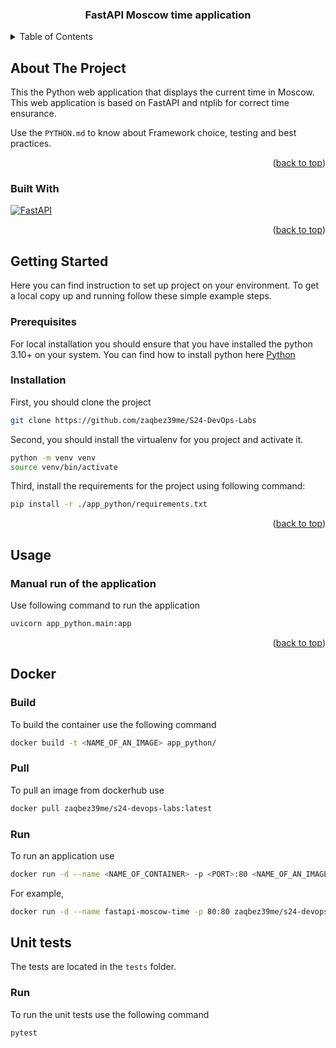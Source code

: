 <div align="center">
  <h3 align="center">FastAPI Moscow time application</h3>
</div>
<a name="readme-top"></a>

<!-- TABLE OF CONTENTS -->
<details>
  <summary>Table of Contents</summary>
  <ol>
    <li>
      <a href="#about-the-project">About The Project</a>
      <ul>
        <li><a href="#built-with">Built With</a></li>
      </ul>
    </li>
    <li>
      <a href="#getting-started">Getting Started</a>
      <ul>
        <li><a href="#prerequisites">Prerequisites</a></li>
        <li><a href="#installation">Installation</a></li>
      </ul>
    </li>
    <li><a href="#usage">Usage</a></li>
  </ol>
</details>

<!-- ABOUT THE PROJECT -->

## About The Project

This the Python web application that displays the current time in Moscow. This web application is based on FastAPI
and ntplib for correct time ensurance.

Use the `PYTHON.md` to know about Framework choice, testing and best practices.

<p align="right">(<a href="#readme-top">back to top</a>)</p>

### Built With

[![FastAPI][FastAPI]][FastAPI-url]

<p align="right">(<a href="#readme-top">back to top</a>)</p>

<!-- GETTING STARTED -->

## Getting Started

Here you can find instruction to set up project on your environment.
To get a local copy up and running follow these simple example steps.

### Prerequisites

For local installation you should ensure that you have installed the python 3.10+ on your system.
You can find how to install python here [Python](python.org)

### Installation

First, you should clone the project

```bash
git clone https://github.com/zaqbez39me/S24-DevOps-Labs
```

Second, you should install the virtualenv for you project and activate it.

```bash
python -m venv venv
source venv/bin/activate
```

Third, install the requirements for the project using following command:

```bash
pip install -r ./app_python/requirements.txt
```

<p align="right">(<a href="#readme-top">back to top</a>)</p>

<!-- USAGE EXAMPLES -->

## Usage

### Manual run of the application

Use following command to run the application

```bash
uvicorn app_python.main:app
```

<p align="right">(<a href="#readme-top">back to top</a>)</p>

<!-- MARKDOWN LINKS & IMAGES -->

[FastAPI]: https://img.shields.io/badge/FastAPI-005571?style=for-the-badge&logo=fastapi

[FastAPI-url]: https://fastapi.tiangolo.com/

## Docker

### Build

To build the container use the following command

```bash
docker build -t <NAME_OF_AN_IMAGE> app_python/
```

### Pull

To pull an image from dockerhub use

```bash
docker pull zaqbez39me/s24-devops-labs:latest
```

### Run

To run an application use

```bash
docker run -d --name <NAME_OF_CONTAINER> -p <PORT>:80 <NAME_OF_AN_IMAGE>
```

For example,

```bash
docker run -d --name fastapi-moscow-time -p 80:80 zaqbez39me/s24-devops-labs:latest
```

## Unit tests

The tests are located in the `tests` folder.

### Run

To run the unit tests use the following command

```bash
pytest
```